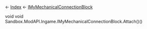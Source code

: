 ← [Index](Api-Index) ← [IMyMechanicalConnectionBlock](Sandbox.ModAPI.Ingame.IMyMechanicalConnectionBlock)

void void Sandbox.ModAPI.Ingame.IMyMechanicalConnectionBlock.Attach()()